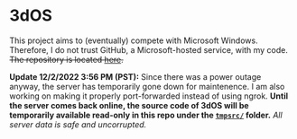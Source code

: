 # 3dOS
This project aims to (eventually) compete with Microsoft Windows. Therefore, I do not trust GitHub, a Microsoft-hosted service, with my code. ~~The repository is located [here](https://7fad-2601-647-5580-7a50-6fa7-d0be-c676-cc32.ngrok.io/HackerDaGreat57/3dOS).~~

**Update 12/2/2022 3:56 PM (PST):** Since there was a power outage anyway, the server has temporarily gone down for maintenence. I am also working on making it properly port-forwarded instead of using ngrok. **Until the server comes back online, the source code of 3dOS will be temporarily available read-only in this repo under the [`tmpsrc/`](./tempsrc/) folder.** *All server data is safe and uncorrupted.*
